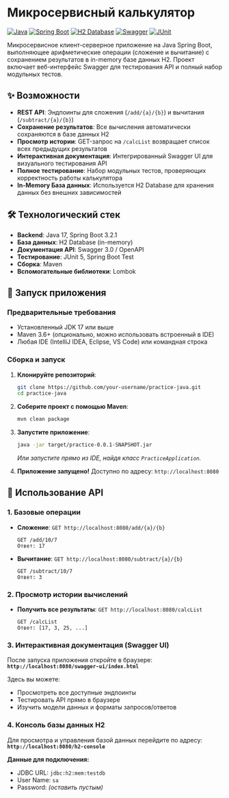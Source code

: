 # Микросервисный калькулятор

[![Java](https://img.shields.io/badge/Java-17-blue?logo=openjdk)](https://openjdk.org/)
[![Spring Boot](https://img.shields.io/badge/Spring%20Boot-3.2-green?logo=springboot)](https://spring.io/projects/spring-boot)
[![H2 Database](https://img.shields.io/badge/H2-Database-orange?logo=h2)](https://www.h2database.com)
[![Swagger](https://img.shields.io/badge/Swagger-3.0-85ea2d?logo=swagger)](https://swagger.io/)
[![JUnit](https://img.shields.io/badge/JUnit-5.10-brightgreen?logo=junit5)](https://junit.org/junit5/)


Микросервисное клиент-серверное приложение на Java Spring Boot, выполняющее арифметические операции (сложение и вычитание) с сохранением результатов в in-memory базе данных H2. Проект включает веб-интерфейс Swagger для тестирования API и полный набор модульных тестов.

## ✨ Возможности

-   **REST API**: Эндпоинты для сложения (`/add/{a}/{b}`) и вычитания (`/subtract/{a}/{b}`)
-   **Сохранение результатов**: Все вычисления автоматически сохраняются в базе данных H2
-   **Просмотр истории**: GET-запрос на `/calcList` возвращает список всех предыдущих результатов
-   **Интерактивная документация**: Интегрированный Swagger UI для визуального тестирования API
-   **Полное тестирование**: Набор модульных тестов, проверяющих корректность работы калькулятора
-   **In-Memory База данных**: Используется H2 Database для хранения данных без внешних зависимостей

## 🛠️ Технологический стек

-   **Backend**: Java 17, Spring Boot 3.2.1
-   **База данных**: H2 Database (in-memory)
-   **Документация API**: Swagger 3.0 / OpenAPI
-   **Тестирование**: JUnit 5, Spring Boot Test
-   **Сборка**: Maven
-   **Вспомогательные библиотеки**: Lombok

## 🚀 Запуск приложения

### Предварительные требования

-   Установленный JDK 17 или выше
-   Maven 3.6+ (опционально, можно использовать встроенный в IDE)
-   Любая IDE (IntelliJ IDEA, Eclipse, VS Code) или командная строка

### Сборка и запуск

1.  **Клонируйте репозиторий**:
    ```bash
    git clone https://github.com/your-username/practice-java.git
    cd practice-java
    ```

2.  **Соберите проект с помощью Maven**:
    ```bash
    mvn clean package
    ```

3.  **Запустите приложение**:
    ```bash
    java -jar target/practice-0.0.1-SNAPSHOT.jar
    ```

    *Или запустите прямо из IDE, найдя класс `PracticeApplication`.*

4.  **Приложение запущено!** Доступно по адресу: `http://localhost:8080`

## 📖 Использование API

### 1. Базовые операции

-   **Сложение**: `GET http://localhost:8080/add/{a}/{b}`
    ```http
    GET /add/10/7
    Ответ: 17
    ```

-   **Вычитание**: `GET http://localhost:8080/subtract/{a}/{b}`
    ```http
    GET /subtract/10/7
    Ответ: 3
    ```

### 2. Просмотр истории вычислений

-   **Получить все результаты**: `GET http://localhost:8080/calcList`
    ```http
    GET /calcList
    Ответ: [17, 3, 25, ...]
    ```

### 3. Интерактивная документация (Swagger UI)

После запуска приложения откройте в браузере:  
**`http://localhost:8080/swagger-ui/index.html`**

Здесь вы можете:
-   Просмотреть все доступные эндпоинты
-   Тестировать API прямо в браузере
-   Изучить модели данных и форматы запросов/ответов

### 4. Консоль базы данных H2

Для просмотра и управления базой данных перейдите по адресу:  
**`http://localhost:8080/h2-console`**

**Данные для подключения:**
-   JDBC URL: `jdbc:h2:mem:testdb`
-   User Name: `sa`
-   Password: *(оставить пустым)*
